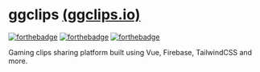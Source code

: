 # ggclips [(ggclips.io)](https://ggclips.io)

[![forthebadge](http://forthebadge.com/images/badges/made-with-vue.svg)](http://forthebadge.com)
[![forthebadge](https://forthebadge.com/images/badges/made-with-javascript.svg)](https://forthebadge.com)
[![forthebadge](https://forthebadge.com/images/badges/built-with-love.svg)](https://forthebadge.com)

Gaming clips sharing platform built using Vue, Firebase, TailwindCSS and more.
